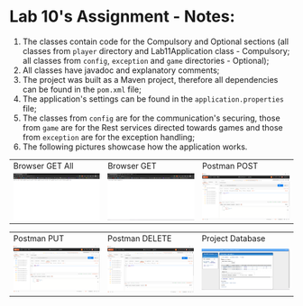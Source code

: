 # Lab 10's Assignment - Notes:

1. The classes contain code for the Compulsory and Optional sections (all classes from `player` directory and Lab11Application class - Compulsory; all classes from `config`, `exception` and `game` directories - Optional);
2. All classes have javadoc and explanatory comments;
3. The project was built as a Maven project, therefore all dependencies can be found in the `pom.xml` file;
4. The application's settings can be found in the `application.properties` file;
5. The classes from `config` are for the communication's securing, those from `game` are for the Rest services directed towards games and those from `exception` are for the exception handling;
6. The following pictures showcase how the application works.

<table>
  <tr>
    <td>Browser GET All</td>
     <td>Browser GET</td>
     <td>Postman POST</td>
  </tr>
  <tr>
    <td><img src="images_README/browser_getall.png" width=270></td>
    <td><img src="images_README/browser_get.png" width=270></td>
    <td><img src="images_README/postman_post.png" width=270></td>
  </tr>
 </table>
 
 <table>
  <tr>
    <td>Postman PUT</td>
     <td>Postman DELETE</td>
     <td>Project Database</td>
  </tr>
  <tr>
    <td><img src="images_README/postman_put.png" width=270></td>
    <td><img src="images_README/postman_delete.png" width=270></td>
    <td><img src="images_README/spring_project_database.png" width=270></td>
  </tr>
 </table>
